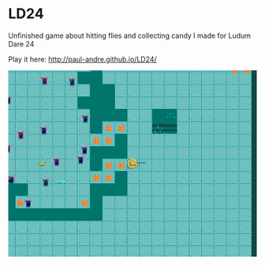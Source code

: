 # LD24
Unfinished game about hitting flies and collecting candy I made for Ludum Dare 24

Play it here: http://paul-andre.github.io/LD24/

![screenshot](https://raw.githubusercontent.com/Paul-Andre/LD24/master/screenshots/Screenshot%20at%202012-08-27%2019%3A58%3A49.png "Game")
